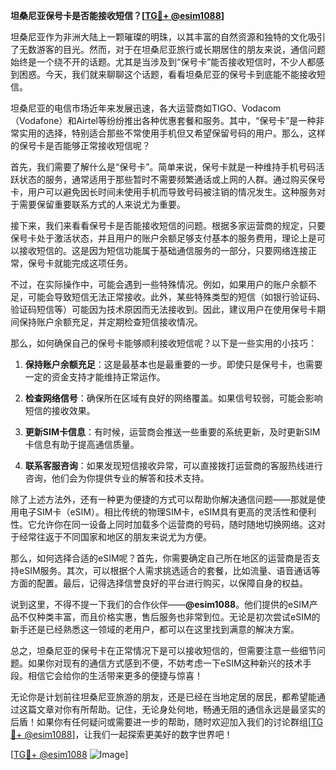 **坦桑尼亚保号卡是否能接收短信？[[TG💪+ @esim1088](https://t.me/s/esim1088)]**

坦桑尼亚作为非洲大陆上一颗璀璨的明珠，以其丰富的自然资源和独特的文化吸引了无数游客的目光。然而，对于在坦桑尼亚旅行或长期居住的朋友来说，通信问题始终是一个绕不开的话题。尤其是当涉及到“保号卡”能否接收短信时，不少人都感到困惑。今天，我们就来聊聊这个话题，看看坦桑尼亚的保号卡到底能不能接收短信。

坦桑尼亚的电信市场近年来发展迅速，各大运营商如TIGO、Vodacom（Vodafone）和Airtel等纷纷推出各种优惠套餐和服务。其中，“保号卡”是一种非常实用的选择，特别适合那些不常使用手机但又希望保留号码的用户。那么，这样的保号卡是否能够正常接收短信呢？

首先，我们需要了解什么是“保号卡”。简单来说，保号卡就是一种维持手机号码活跃状态的服务，通常适用于那些暂时不需要频繁通话或上网的人群。通过购买保号卡，用户可以避免因长时间未使用手机而导致号码被注销的情况发生。这种服务对于需要保留重要联系方式的人来说尤为重要。

接下来，我们来看看保号卡是否能接收短信的问题。根据多家运营商的规定，只要保号卡处于激活状态，并且用户的账户余额足够支付基本的服务费用，理论上是可以接收短信的。这是因为短信功能属于基础通信服务的一部分，只要网络连接正常，保号卡就能完成这项任务。

不过，在实际操作中，可能会遇到一些特殊情况。例如，如果用户的账户余额不足，可能会导致短信无法正常接收。此外，某些特殊类型的短信（如银行验证码、验证码短信等）可能因为技术原因而无法接收到。因此，建议用户在使用保号卡期间保持账户余额充足，并定期检查短信接收情况。

那么，如何确保自己的保号卡能够顺利接收短信呢？以下是一些实用的小技巧：

1. **保持账户余额充足**：这是最基本也是最重要的一步。即使只是保号卡，也需要一定的资金支持才能维持正常运作。
   
2. **检查网络信号**：确保所在区域有良好的网络覆盖。如果信号较弱，可能会影响短信的接收效果。

3. **更新SIM卡信息**：有时候，运营商会推送一些重要的系统更新，及时更新SIM卡信息有助于提高通信质量。

4. **联系客服咨询**：如果发现短信接收异常，可以直接拨打运营商的客服热线进行咨询，他们会为你提供专业的解答和技术支持。

除了上述方法外，还有一种更为便捷的方式可以帮助你解决通信问题——那就是使用电子SIM卡（eSIM）。相比传统的物理SIM卡，eSIM具有更高的灵活性和便利性。它允许你在同一设备上同时加载多个运营商的号码，随时随地切换网络。这对于经常往返于不同国家和地区的朋友来说尤为方便。

那么，如何选择合适的eSIM呢？首先，你需要确定自己所在地区的运营商是否支持eSIM服务。其次，可以根据个人需求挑选适合的套餐，比如流量、语音通话等方面的配置。最后，记得选择信誉良好的平台进行购买，以保障自身的权益。

说到这里，不得不提一下我们的合作伙伴——**@esim1088**。他们提供的eSIM产品不仅种类丰富，而且价格实惠，售后服务也非常到位。无论是初次尝试eSIM的新手还是已经熟悉这一领域的老用户，都可以在这里找到满意的解决方案。

总之，坦桑尼亚的保号卡在正常情况下是可以接收短信的，但需要注意一些细节问题。如果你对现有的通信方式感到不便，不妨考虑一下eSIM这种新兴的技术手段。相信它会给你的生活带来更多的便捷与惊喜！

无论你是计划前往坦桑尼亚旅游的朋友，还是已经在当地定居的居民，都希望能通过这篇文章对你有所帮助。记住，无论身处何地，畅通无阻的通信永远是最坚实的后盾！如果你有任何疑问或需要进一步的帮助，随时欢迎加入我们的讨论群组[[TG💪+ @esim1088](https://t.me/s/esim1088)]，让我们一起探索更美好的数字世界吧！

[[TG💪+ @esim1088](https://t.me/s/esim1088) ![Image](https://i.postimg.cc/4NQfJmqS/Snipaste-2025-05-13-00-14-12.png)]